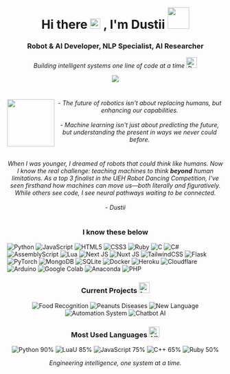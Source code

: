 

<h1 align="center">Hi there <img src="https://user-images.githubusercontent.com/1303154/88677602-1635ba80-d120-11ea-84d8-d263ba5fc3c0.gif" width="24px" alt="hi"> , I'm Dustii <img src="https://media.giphy.com/media/3o7TKSjRrfIPjeiVyM/giphy.gif" width="50"></h1>
<h3 align="center">Robot & AI Developer, NLP Specialist, AI Researcher</h3>

<p align="center">
    <i>Building intelligent systems one line of code at a time</i> <img src="https://raw.githubusercontent.com/Tarikul-Islam-Anik/Animated-Fluent-Emojis/master/Emojis/People/Robot.png" alt="Robot" width="25" height="25" />
</p>

<p align="center">
    <a href="#">
        <img src="https://img.shields.io/badge/Dustii%236969-%237289DA.svg?style=for-the-badge&logo=discord&logoColor=white">
    </a>
</p>
        
<h1 align="center"><img align="left" src="https://media.giphy.com/media/WUTywPPYZpdDChyBaZ/giphy.gif" width="110"></h1>
        <center>
            <em>- The future of robotics isn't about replacing humans, but enhancing our capabilities.<br><br>- Machine learning isn't just about predicting the future, but understanding the present in ways we never could before.</em>
        </center>
<h1 align="center"></h1>
        <center>
            <em>When I was younger, I dreamed of robots that could think like humans. Now I know the real challenge: teaching machines to think <b>beyond</b> human limitations. As a top 3 finalist in the UEH Robot Dancing Competition, I've seen firsthand how machines can move us—both literally and figuratively. While others see code, I see neural pathways waiting to be connected.<br><br>- Dustii</em>    
        </center>
<h1 align="center"></h1>

<h3 align="center">I know these below </h3>

![Python](https://img.shields.io/badge/python-3670A0?style=for-the-badge&logo=python&logoColor=ffdd54) ![JavaScript](https://img.shields.io/badge/javascript-%23323330.svg?style=for-the-badge&logo=javascript&logoColor=%23F7DF1E) ![HTML5](https://img.shields.io/badge/html5-%23E34F26.svg?style=for-the-badge&logo=html5&logoColor=white) ![CSS3](https://img.shields.io/badge/css3-%231572B6.svg?style=for-the-badge&logo=css3&logoColor=white) ![Ruby](https://img.shields.io/badge/ruby-%23CC342D.svg?style=for-the-badge&logo=ruby&logoColor=white) ![C](https://img.shields.io/badge/c-%2300599C.svg?style=for-the-badge&logo=c&logoColor=white) ![C#](https://img.shields.io/badge/c%23-%23239120.svg?style=for-the-badge&logo=csharp&logoColor=white) ![AssemblyScript](https://img.shields.io/badge/assembly%20script-%23000000.svg?style=for-the-badge&logo=assemblyscript&logoColor=white) ![Lua](https://img.shields.io/badge/lua-%232C2D72.svg?style=for-the-badge&logo=lua&logoColor=white) ![Next JS](https://img.shields.io/badge/Next-black?style=for-the-badge&logo=next.js&logoColor=white) ![Nuxt JS](https://img.shields.io/badge/Nuxt-002E3B?style=for-the-badge&logo=nuxt&logoColor=#00DC82) ![TailwindCSS](https://img.shields.io/badge/tailwindcss-%2338B2AC.svg?style=for-the-badge&logo=tailwind-css&logoColor=white) ![Flask](https://img.shields.io/badge/flask-%23000.svg?style=for-the-badge&logo=flask&logoColor=white) ![PyTorch](https://img.shields.io/badge/PyTorch-%23EE4C2C.svg?style=for-the-badge&logo=PyTorch&logoColor=white) ![MongoDB](https://img.shields.io/badge/MongoDB-%234ea94b.svg?style=for-the-badge&logo=mongodb&logoColor=white) ![SQLite](https://img.shields.io/badge/sqlite-%2307405e.svg?style=for-the-badge&logo=sqlite&logoColor=white) ![Docker](https://img.shields.io/badge/docker-%230db7ed.svg?style=for-the-badge&logo=docker&logoColor=white) ![Heroku](https://img.shields.io/badge/heroku-%23430098.svg?style=for-the-badge&logo=heroku&logoColor=white) ![Cloudflare](https://img.shields.io/badge/cloudflare-F38020?style=for-the-badge&logo=cloudflare&logoColor=white) ![Arduino](https://img.shields.io/badge/-Arduino-00979D?style=for-the-badge&logo=Arduino&logoColor=white) ![Google Colab](https://img.shields.io/badge/-Google%20Colab-F9AB00?style=for-the-badge&logo=googlecolab&logoColor=white) ![Anaconda](https://img.shields.io/badge/Anaconda-%2344A833.svg?style=for-the-badge&logo=anaconda&logoColor=white) ![PHP](https://img.shields.io/badge/php-%23777BB4.svg?style=for-the-badge&logo=php&logoColor=white)



<h3 align="center">Current Projects <img src="https://raw.githubusercontent.com/Tarikul-Islam-Anik/Animated-Fluent-Emojis/master/Emojis/Objects/Laptop.png" alt="Laptop" width="25" height="25" /></h3>

<p align="center">
  <img src="https://img.shields.io/badge/CNN-Food%20Recognition%20%26%20Calories%20Classification-FF6F61?style=for-the-badge&logoColor=white" alt="Food Recognition" />
  <img src="https://img.shields.io/badge/CV-Peanuts%20Diseases%20Recognition-6EAE3D?style=for-the-badge&logoColor=white" alt="Peanuts Diseases" />
  <img src="https://img.shields.io/badge/C++-New%20Language%20Using%20Decompiler-00599C?style=for-the-badge&logo=cplusplus&logoColor=white" alt="New Language" />
  <img src="https://img.shields.io/badge/System-Automation%20Project-0078D7?style=for-the-badge&logoColor=white" alt="Automation System" />
  <img src="https://img.shields.io/badge/NLP-Chatbot%20AI%20with%20Deep%20Learning-4285F4?style=for-the-badge&logo=googlecloud&logoColor=white" alt="Chatbot AI" />
</p>

<h3 align="center">Most Used Languages <img src="https://raw.githubusercontent.com/Tarikul-Islam-Anik/Animated-Fluent-Emojis/master/Emojis/Symbols/High%20Voltage.png" alt="High Voltage" width="25" height="25" /></h3>

<p align="center">
  <img src="https://img.shields.io/badge/Python-90%25-3776AB?style=for-the-badge&logo=python&logoColor=white" alt="Python 90%" />
  <img src="https://img.shields.io/badge/LuaU-85%25-2C2D72?style=for-the-badge&logo=lua&logoColor=white" alt="LuaU 85%" />
  <img src="https://img.shields.io/badge/JavaScript-75%25-F7DF1E?style=for-the-badge&logo=javascript&logoColor=black" alt="JavaScript 75%" />
  <img src="https://img.shields.io/badge/C++-65%25-00599C?style=for-the-badge&logo=cplusplus&logoColor=white" alt="C++ 65%" />
  <img src="https://img.shields.io/badge/Ruby-50%25-CC342D?style=for-the-badge&logo=ruby&logoColor=white" alt="Ruby 50%" />
</p>

<p align="center">
  <i>Engineering intelligence, one system at a time.</i>
</p> 
